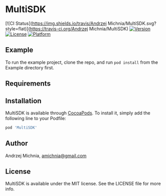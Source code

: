 # MultiSDK

[![CI Status](https://img.shields.io/travis/Andrzej Michnia/MultiSDK.svg?style=flat)](https://travis-ci.org/Andrzej Michnia/MultiSDK)
[![Version](https://img.shields.io/cocoapods/v/MultiSDK.svg?style=flat)](https://cocoapods.org/pods/MultiSDK)
[![License](https://img.shields.io/cocoapods/l/MultiSDK.svg?style=flat)](https://cocoapods.org/pods/MultiSDK)
[![Platform](https://img.shields.io/cocoapods/p/MultiSDK.svg?style=flat)](https://cocoapods.org/pods/MultiSDK)

## Example

To run the example project, clone the repo, and run `pod install` from the Example directory first.

## Requirements

## Installation

MultiSDK is available through [CocoaPods](https://cocoapods.org). To install
it, simply add the following line to your Podfile:

```ruby
pod 'MultiSDK'
```

## Author

Andrzej Michnia, amichnia@gmail.com

## License

MultiSDK is available under the MIT license. See the LICENSE file for more info.
